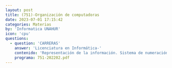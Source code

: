 ```yaml
---
layout: post
title: (751)-Organización de computadoras
date: 2023-07-01 17:15:42
categories: Materias
by: 'Informatica UNAHUR'
icon: 'cpu'
questions:
  - question: 'CARRERAS'
    answer: 'Licenciatura en Informática-'
    contenido: 'Representación de la información. Sistema de numeración binario. Punto fijo y flotante. Aritmética de las computadoras. Sistemas alfanuméricos (ASCII). Lenguaje Ensamblador. Lógica digital. Tablas de verdad, equivalencia de fórmulas proposicionales, circuitos combinatorios, circuitos secuenciales. Unidades funcionales de la computadora: Unidad central de proceso CPU), unidad aritmético lógica (ALU), unidad de control, memoria y circuitos de entrada salida. Subsistema de Memoria: Jerarquía de memoria. Registros, memoria caché, memoria principal y secundaria. Subsistema de Entrada/Salida. Periféricos: conceptos y principio de funcionamiento. Lenguaje de máquina. Ciclo de instrucción y direccionamiento. Código fuente y código objeto. Ensambladores, intérpretes y compiladores.'
    programa: 751-202202.pdf
---
```

